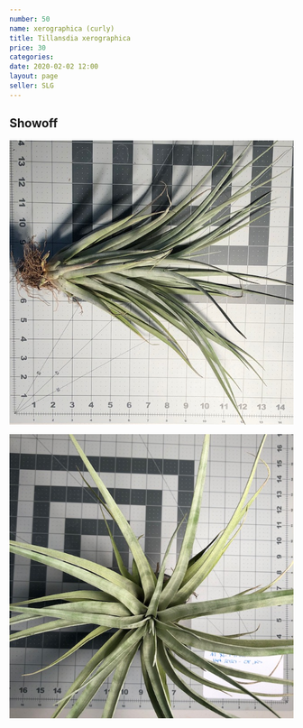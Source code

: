 ```yaml
---
number: 50
name: xerographica (curly)
title: Tillansdia xerographica
price: 30
categories: 
date: 2020-02-02 12:00
layout: page
seller: SLG
---
```

## Showoff

!["Tillandsia xerographica"](/i/IMG_5914.jpeg "Tillandsia xerographica")

!["Tillandsia xerographica"](/i/IMG_5918.jpeg "Tillandsia xerographica")
